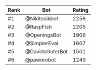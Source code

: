 Rank|Bot|Rating
---|---|---
#1|@Nikitosikbot|2258
#2|@RaspFish|2205
#3|@OpeningsBot|1906
#4|@SimplerEval|1607
#5|@DavidsGuterBot|1501
#6|@pawnrobot|1249
